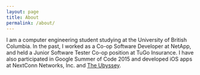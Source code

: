 ```yaml
---
layout: page
title: About
permalink: /about/
---
```


I am a computer engineering student studying at the University of British
Columbia. In the past, I worked as a Co-op Software Developer at NetApp, and
held a Junior Software Tester Co-op position at TuGo Insurance. I have also
participated in Google Summer of Code 2015 and developed iOS apps at NextConn
Networks, Inc. and [The Ubyssey](http://ubyssey.ca/).
